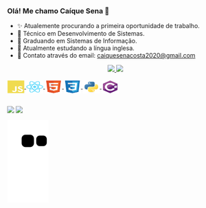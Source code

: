 ### Olá! Me chamo Caíque Sena 👋

- ✨ Atualemente procurando a primeira oportunidade de trabalho.
- 📕 Técnico em Desenvolvimento de Sistemas.
- 📖 Graduando em Sistemas de Informação.
- 🦅 Atualmente estudando a língua inglesa.
- 📧 Contato através do email: caiquesenacosta2020@gmail.com

<div align="center">
  <a href="https://github.com/reckergtx">
  <img height="180em" src="https://github-readme-stats.vercel.app/api?username=reckergtx&show_icons=true&theme=dracula&include_all_commits=true&count_private=true"/>
  <img height="180em" src="https://github-readme-stats.vercel.app/api/top-langs/?username=reckergtx&layout=compact&langs_count=7&theme=dracula"/>
</div>
  
  <div style="display: inline_block"><br>
  <img align="center" alt="Caique-Js" height="30" width="40" src="https://raw.githubusercontent.com/devicons/devicon/master/icons/javascript/javascript-plain.svg">
  <img align="center" alt="Caique-React" height="30" width="40" src="https://raw.githubusercontent.com/devicons/devicon/master/icons/react/react-original.svg">
  <img align="center" alt="Caique-HTML" height="30" width="40" src="https://raw.githubusercontent.com/devicons/devicon/master/icons/html5/html5-original.svg">
  <img align="center" alt="Caique-CSS" height="30" width="40" src="https://raw.githubusercontent.com/devicons/devicon/master/icons/css3/css3-original.svg">
  <img align="center" alt="Caique-Python" height="30" width="40" src="https://raw.githubusercontent.com/devicons/devicon/master/icons/python/python-original.svg">
  <img align="center" alt="Caique-Csharp" height="30" width="40" src="https://raw.githubusercontent.com/devicons/devicon/master/icons/csharp/csharp-original.svg">
  
</div>
  
  ##
  
  <div>
  <a href = "mailto:caiquesenacosta2020@gmail.com"><img src="https://img.shields.io/badge/-Gmail-%23333?style=for-the-badge&logo=gmail&logoColor=white" target="_blank"></a>
  <a href="https://www.linkedin.com/in/caique-sena/" target="_blank"><img src="https://img.shields.io/badge/-LinkedIn-%230077B5?style=for-the-badge&logo=linkedin&logoColor=white" target="_blank"></a> 
 
![Snake animation](https://github.com/reckergtx/reckergtx/blob/output/github-contribution-grid-snake.svg)    
  </div>
